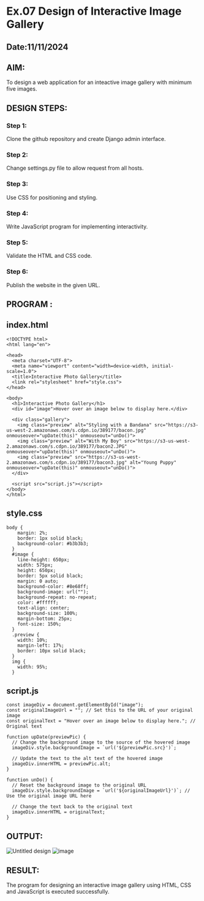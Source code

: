 # Ex.07 Design of Interactive Image Gallery
## Date:11/11/2024

## AIM:
To design a web application for an inteactive image gallery with minimum five images.

## DESIGN STEPS:

### Step 1:
Clone the github repository and create Django admin interface.

### Step 2:
Change settings.py file to allow request from all hosts.

### Step 3:
Use CSS for positioning and styling.

### Step 4:
Write JavaScript program for implementing interactivity.

### Step 5:
Validate the HTML and CSS code.

### Step 6:
Publish the website in the given URL.

## PROGRAM :
## index.html
```
<!DOCTYPE html>
<html lang="en">

<head>
  <meta charset="UTF-8">
  <meta name="viewport" content="width=device-width, initial-scale=1.0">
  <title>Interactive Photo Gallery</title>
  <link rel="stylesheet" href="style.css">
</head>

<body>
  <h1>Interactive Photo Gallery</h1>
  <div id="image">Hover over an image below to display here.</div>

  <div class="gallery">
    <img class="preview" alt="Styling with a Bandana" src="https://s3-us-west-2.amazonaws.com/s.cdpn.io/389177/bacon.jpg" onmouseover="upDate(this)" onmouseout="unDo()">
    <img class="preview" alt="With My Boy" src="https://s3-us-west-2.amazonaws.com/s.cdpn.io/389177/bacon2.JPG" onmouseover="upDate(this)" onmouseout="unDo()">
    <img class="preview" src="https://s3-us-west-2.amazonaws.com/s.cdpn.io/389177/bacon3.jpg" alt="Young Puppy" onmouseover="upDate(this)" onmouseout="unDo()">
  </div>

  <script src="script.js"></script>
</body>
</html>
```
## style.css
```
body {
    margin: 2%;
    border: 1px solid black;
    background-color: #b3b3b3;
  }
  #image {
    line-height: 650px;
    width: 575px;
    height: 650px;
    border: 5px solid black;
    margin: 0 auto;
    background-color: #8e68ff;
    background-image: url("");
    background-repeat: no-repeat;
    color: #ffffff;
    text-align: center;
    background-size: 100%;
    margin-bottom: 25px;
    font-size: 150%;
  }
  .preview {
    width: 10%;
    margin-left: 17%;
    border: 10px solid black;
  }
  img {
    width: 95%;
  }
```
## script.js
```
const imageDiv = document.getElementById("image");
const originalImageUrl = ""; // Set this to the URL of your original image
const originalText = "Hover over an image below to display here."; // Original text

function upDate(previewPic) {
  // Change the background image to the source of the hovered image
  imageDiv.style.backgroundImage = `url('${previewPic.src}')`;

  // Update the text to the alt text of the hovered image
  imageDiv.innerHTML = previewPic.alt;
}

function unDo() {
  // Reset the background image to the original URL
  imageDiv.style.backgroundImage = `url('${originalImageUrl}')`; // Use the original image URL here

  // Change the text back to the original text
  imageDiv.innerHTML = originalText;
}
```
## OUTPUT:
![Untitled design](https://github.com/user-attachments/assets/cbcc6e3f-78a9-4e24-99f5-cd538cc3beb3)
 ![image](https://github.com/user-attachments/assets/efa4e088-3cb5-4f92-bb7a-033fa5d475eb)

## RESULT:
The program for designing an interactive image gallery using HTML, CSS and JavaScript is executed successfully.

